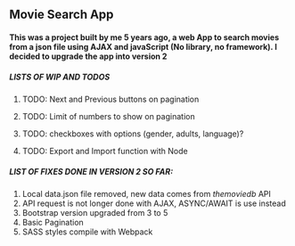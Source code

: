 ## Movie Search App
#### This was a project built by me 5 years ago, a web App to search movies from a json file using AJAX and javaScript (No library, no framework). I decided to upgrade the app into version 2

##### LISTS OF WIP AND TODOS
1. TODO: Next and Previous buttons on pagination

2. TODO: Limit of numbers to show on pagination

3. TODO: checkboxes with options (gender, adults, language)?

4. TODO: Export and Import function with Node

##### LIST OF FIXES DONE IN VERSION 2 SO FAR:
1. Local data.json file removed, new data comes from *themoviedb* API
2. API request is not longer done with AJAX, ASYNC/AWAIT is use instead
3. Bootstrap version upgraded from 3 to 5
4. Basic Pagination
5. SASS styles compile with Webpack